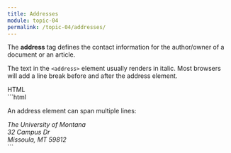 ```yaml
---
title: Addresses
module: topic-04
permalink: /topic-04/addresses/
---
```


<div class="divider-heading"></div>

The **address** tag defines the contact information for the author/owner of a document or an article.

The text in the `<address>` element usually renders in italic. Most browsers will add a line break before and after the address element.


<div id="code-heading">HTML</div>
```html
<p>An address element can span multiple lines:</p>

<address>
  The University of Montana<br />
  32 Campus Dr<br />
  Missoula, MT 59812
</address>
```


<div class="codepen-embed">
  <p data-height="400" data-theme-id="30567" data-slug-hash="gvxoQe" data-default-tab="html,result" data-user="Media-Ed-Online" data-pen-title="Semantic HTML, Addresses" class="codepen"></p>
</div>
